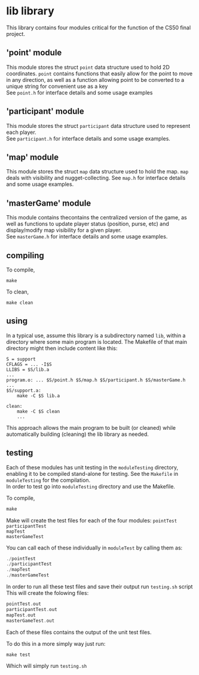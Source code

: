 # lib library

This library contains four modules critical for the function of the CS50 final project.

## 'point' module

This module stores the struct `point` data structure used to hold 2D coordinates. `point` contains functions that easily allow for the point to move in any direction, as well as a function allowing point to be converted to a unique string for convenient use as a key  
See `point.h` for interface details and some usage examples

## 'participant' module

This module stores the struct `participant` data structure used to represent each player.  
See `participant.h` for interface details and some usage examples.   

## 'map' module

This module stores the struct `map` data structure used to hold the map. `map` deals with visibility and nugget-collecting.
See `map.h` for interface details and some usage examples.

## 'masterGame' module

This module contains thecontains the centralized version of the game, as well as functions to update player status (position, purse, etc) and display/modify map visibility for a given player.  
See `masterGame.h` for interface details and some usage examples.

## compiling

To compile,

	make

To clean,

	make clean

## using

In a typical use, assume this library is a subdirectory named `lib`, within a directory where some main program is located.
The Makefile of that main directory might then include content like this:

```make
S = support
CFLAGS = ... -I$S
LLIBS = $S/lib.a
...
program.o: ... $S/point.h $S/map.h $S/participant.h $S/masterGame.h
...
$S/support.a:
	make -C $S lib.a

clean:
	make -C $S clean
	...
```

This approach allows the main program to be built (or cleaned) while automatically building (cleaning) the lib library as needed.

## testing

Each of these modules has unit testing in the `moduleTesting` directory, enabling it to be compiled stand-alone for testing.
See the `Makefile`  in `moduleTesting` for the compilation.  
In order to test go into `moduleTesting` directory and use the Makefile.  

To compile,
```c
make
```

Make will create the test files for each of the four modules:
`pointTest`  
`participantTest`   
`mapTest`  
`masterGameTest`  

You can call each of these individually in `moduleTest` by calling them as:
```c
./pointTest
./participantTest
./mapTest
./masterGameTest
```

In order to run all these test files and save their output run `testing.sh` script  
This will create the folowing files:
```c
pointTest.out
participantTest.out
mapTest.out
masterGameTest.out
```
Each of these files contains the output of the unit test files.

To do this in a more simply way just run:
```c
make test
```
Which will simply run `testing.sh`
